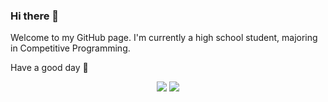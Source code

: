 ### Hi there 👋

Welcome to my GitHub page. I'm currently a high school student, majoring in Competitive Programming.

Have a good day 🤟

<p align="center">
<img src="https://github.com/Legend0fHell/githubstats/blob/master/generated/overview.svg">
<img src="https://github.com/Legend0fHell/githubstats/blob/master/generated/languages.svg">
</p>
<!--
**Legend0fHell/Legend0fHell** is a ✨ _special_ ✨ repository because its `README.md` (this file) appears on your GitHub profile.

Here are some ideas to get you started:

- 🔭 I’m currently working on ...
- 🌱 I’m currently learning ...
- 👯 I’m looking to collaborate on ...
- 🤔 I’m looking for help with ...
- 💬 Ask me about ...
- 📫 How to reach me: ...
- 😄 Pronouns: ...
- ⚡ Fun fact: ...
-->
